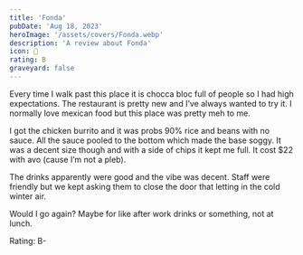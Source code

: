 ```yaml
---
title: 'Fonda'
pubDate: 'Aug 18, 2023'
heroImage: '/assets/covers/Fonda.webp'
description: 'A review about Fonda'
icon: 🌮
rating: B
graveyard: false
---
```


Every time I walk past this place it is chocca bloc full of people so I had high expectations. The restaurant is pretty new and I’ve always wanted to try it. I normally love mexican food but this place was pretty meh to me.

I got the chicken burrito and it was probs 90% rice and beans with no sauce. All the sauce pooled to the bottom which made the base soggy. It was a decent size though and with a side of chips it kept me full. It cost $22 with avo (cause I’m not a pleb).

The drinks apparently were good and the vibe was decent. Staff were friendly but we kept asking them to close the door that letting in the cold winter air.

Would I go again? Maybe for like after work drinks or something, not at lunch.

Rating: B-

